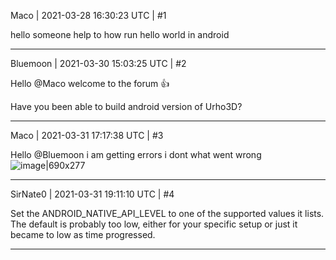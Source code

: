 Maco | 2021-03-28 16:30:23 UTC | #1

hello someone help to how run hello world in android

-------------------------

Bluemoon | 2021-03-30 15:03:25 UTC | #2

Hello @Maco  welcome to the forum :+1:

Have you been able to build android version of Urho3D?

-------------------------

Maco | 2021-03-31 17:17:38 UTC | #3

Hello @Bluemoon  i am getting errors i dont what went wrong 
![image|690x277](upload://xILVcpaeDnLlbuWjfQ4Iqo5oRUk.png)

-------------------------

SirNate0 | 2021-03-31 19:11:10 UTC | #4

Set the ANDROID_NATIVE_API_LEVEL to one of the supported values it lists. The default is probably too low, either for your specific setup or just it became to low as time progressed.

-------------------------

